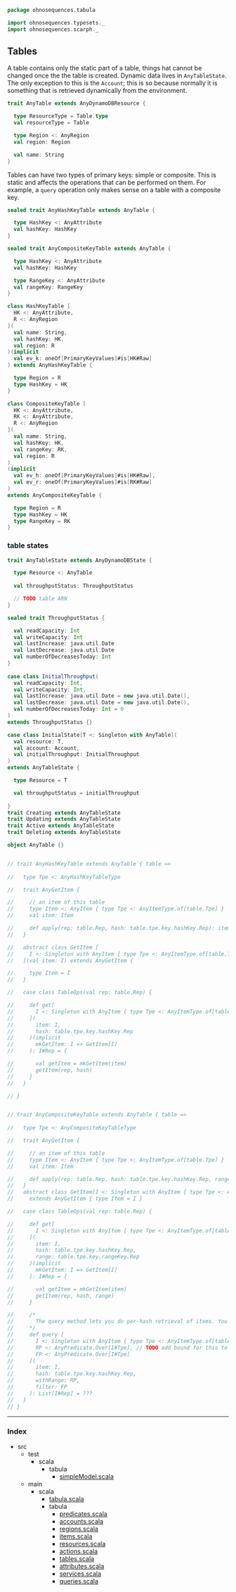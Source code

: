 
```scala
package ohnosequences.tabula

import ohnosequences.typesets._
import ohnosequences.scarph._
```


## Tables

A table contains only the static part of a table, things hat cannot be changed once the the table is created. Dynamic data lives in `AnyTableState`. The only exception to this is the `Account`; this is so because normally it is something that is retrieved dynamically from the environment.


```scala
trait AnyTable extends AnyDynamoDBResource {

  type ResourceType = Table.type
  val resourceType = Table

  type Region <: AnyRegion
  val region: Region

  val name: String
}
```


Tables can have two types of primary keys: simple or composite. This is static and affects the operations that can be performed on them. For example, a `query` operation only makes sense on a table with a composite key.


```scala
sealed trait AnyHashKeyTable extends AnyTable { 

  type HashKey <: AnyAttribute
  val hashKey: HashKey
}

sealed trait AnyCompositeKeyTable extends AnyTable { 

  type HashKey <: AnyAttribute
  val hashKey: HashKey

  type RangeKey <: AnyAttribute
  val rangeKey: RangeKey
}

class HashKeyTable [
  HK <: AnyAttribute,
  R <: AnyRegion
](
  val name: String,
  val hashKey: HK,
  val region: R
)(implicit
  val ev_k: oneOf[PrimaryKeyValues]#is[HK#Raw]
) extends AnyHashKeyTable {

  type Region = R
  type HashKey = HK
}

class CompositeKeyTable [
  HK <: AnyAttribute,
  RK <: AnyAttribute,
  R <: AnyRegion
](
  val name: String,
  val hashKey: HK,
  val rangeKey: RK,
  val region: R
) 
(implicit 
  val ev_h: oneOf[PrimaryKeyValues]#is[HK#Raw],
  val ev_r: oneOf[PrimaryKeyValues]#is[RK#Raw]
)
extends AnyCompositeKeyTable {

  type Region = R
  type HashKey = HK
  type RangeKey = RK
}
```


### table states



```scala
trait AnyTableState extends AnyDynamoDBState {

  type Resource <: AnyTable
  
  val throughputStatus: ThroughputStatus

  // TODO table ARN  
}

sealed trait ThroughputStatus {

  val readCapacity: Int
  val writeCapacity: Int
  val lastIncrease: java.util.Date
  val lastDecrease: java.util.Date
  val numberOfDecreasesToday: Int
}
  
case class InitialThroughput(
  val readCapacity: Int,
  val writeCapacity: Int,
  val lastIncrease: java.util.Date = new java.util.Date(),
  val lastDecrease: java.util.Date = new java.util.Date(),
  val numberOfDecreasesToday: Int = 0
) 
extends ThroughputStatus {}

case class InitialState[T <: Singleton with AnyTable](
  val resource: T,
  val account: Account,
  val initialThroughput: InitialThroughput
) 
extends AnyTableState {

  type Resource = T

  val throughputStatus = initialThroughput
  
}
trait Creating extends AnyTableState
trait Updating extends AnyTableState
trait Active extends AnyTableState
trait Deleting extends AnyTableState  

object AnyTable {}


// trait AnyHashKeyTable extends AnyTable { table =>
  
//   type Tpe <: AnyHashKeyTableType

//   trait AnyGetItem {

//     // an item of this table
//     type Item <: AnyItem { type Tpe <: AnyItemType.of[table.Tpe] }
//     val item: Item

//     def apply(rep: table.Rep, hash: table.tpe.key.hashKey.Rep): item.Rep
//   }

//   abstract class GetItem [
//     I <: Singleton with AnyItem { type Tpe <: AnyItemType.of[table.Tpe] }
//   ](val item: I) extends AnyGetItem { 

//     type Item = I
//   }

//   case class TableOps(val rep: table.Rep) {

//     def get[
//       I <: Singleton with AnyItem { type Tpe <: AnyItemType.of[table.Tpe] }
//     ](
//       item: I,
//       hash: table.tpe.key.hashKey.Rep
//     )(implicit
//       mkGetItem: I => GetItem[I]
//     ): I#Rep = {

//       val getItem = mkGetItem(item)
//       getItem(rep, hash)
//     }
//   }

// }


// trait AnyCompositeKeyTable extends AnyTable { table =>
  
//   type Tpe <: AnyCompositeKeyTableType

//   trait AnyGetItem {

//     // an item of this table
//     type Item <: AnyItem { type Tpe <: AnyItemType.of[table.Tpe] }
//     val item: Item

//     def apply(rep: table.Rep, hash: table.tpe.key.hashKey.Rep, range: table.tpe.key.rangeKey.Rep): item.Rep
//   }
//   abstract class GetItem[I <: Singleton with AnyItem { type Tpe <: AnyItemType.of[table.Tpe] }](val item: I) 
//     extends AnyGetItem { type Item = I }

//   case class TableOps(val rep: table.Rep) {

//     def get[
//       I <: Singleton with AnyItem { type Tpe <: AnyItemType.of[table.Tpe] }
//     ](
//       item: I,
//       hash: table.tpe.key.hashKey.Rep,
//       range: table.tpe.key.rangeKey.Rep
//     )(implicit
//       mkGetItem: I => GetItem[I]
//     ): I#Rep = {

//       val getItem = mkGetItem(item)
//       getItem(rep, hash, range)
//     }

//     /*
//       The query method lets you do per-hash retrieval of items. You fix a value of the hash key and then pass on a predicate over the range key (which could be empty). 
//     */
//     def query [
//       I <: Singleton with AnyItem { type Tpe <: AnyItemType.of[table.Tpe] },
//       RP <: AnyPredicate.Over[I#Tpe], // TODO add bound for this to be only on the range key
//       FP <: AnyPredicate.Over[I#Tpe]
//     ](
//       item: I,
//       hash: table.tpe.key.hashKey.Rep,
//       withRange: RP,
//       filter: FP
//     ): List[I#Rep] = ???
//   }
// }

```


------

### Index

+ src
  + test
    + scala
      + tabula
        + [simpleModel.scala][test/scala/tabula/simpleModel.scala]
  + main
    + scala
      + [tabula.scala][main/scala/tabula.scala]
      + tabula
        + [predicates.scala][main/scala/tabula/predicates.scala]
        + [accounts.scala][main/scala/tabula/accounts.scala]
        + [regions.scala][main/scala/tabula/regions.scala]
        + [items.scala][main/scala/tabula/items.scala]
        + [resources.scala][main/scala/tabula/resources.scala]
        + [actions.scala][main/scala/tabula/actions.scala]
        + [tables.scala][main/scala/tabula/tables.scala]
        + [attributes.scala][main/scala/tabula/attributes.scala]
        + [services.scala][main/scala/tabula/services.scala]
        + [queries.scala][main/scala/tabula/queries.scala]

[test/scala/tabula/simpleModel.scala]: ../../../test/scala/tabula/simpleModel.scala.md
[main/scala/tabula.scala]: ../tabula.scala.md
[main/scala/tabula/predicates.scala]: predicates.scala.md
[main/scala/tabula/accounts.scala]: accounts.scala.md
[main/scala/tabula/regions.scala]: regions.scala.md
[main/scala/tabula/items.scala]: items.scala.md
[main/scala/tabula/resources.scala]: resources.scala.md
[main/scala/tabula/actions.scala]: actions.scala.md
[main/scala/tabula/tables.scala]: tables.scala.md
[main/scala/tabula/attributes.scala]: attributes.scala.md
[main/scala/tabula/services.scala]: services.scala.md
[main/scala/tabula/queries.scala]: queries.scala.md